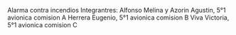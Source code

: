Alarma contra incendios
Integrantres:
Alfonso Melina y Azorin Agustin, 5°1 avionica comision A
Herrera Eugenio, 5°1 avionica comision B
Viva Victoria, 5°1 avionica comision C
